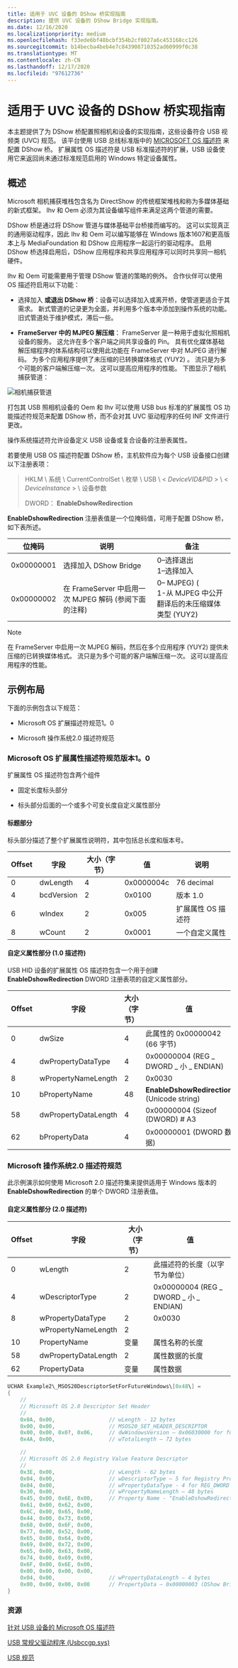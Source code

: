 ```yaml
---
title: 适用于 UVC 设备的 DShow 桥实现指南
description: 提供 UVC 设备的 DShow Bridge 实现指南。
ms.date: 12/16/2020
ms.localizationpriority: medium
ms.openlocfilehash: f33ede6bf48bcbf354b2cf0027a6c453168cc126
ms.sourcegitcommit: b14becba4beb4e7c843908710352ad60999f0c38
ms.translationtype: MT
ms.contentlocale: zh-CN
ms.lasthandoff: 12/17/2020
ms.locfileid: "97612736"
---
```

# <a name="dshow-bridge-implementation-guidance-for-uvc-devices"></a>适用于 UVC 设备的 DShow 桥实现指南

本主题提供了为 DShow 桥配置照相机和设备的实现指南，这些设备符合 USB 视频类 (UVC) 规范。 该平台使用 USB 总线标准版中的 [MICROSOFT OS 描述符](../usbcon/microsoft-defined-usb-descriptors.md) 来配置 DShow 桥。 扩展属性 OS 描述符是 USB 标准描述符的扩展，USB 设备使用它来返回尚未通过标准规范启用的 Windows 特定设备属性。

## <a name="overview"></a>概述

Microsoft 相机捕获堆栈包含名为 DirectShow 的传统框架堆栈和称为多媒体基础的新式框架。 Ihv 和 Oem 必须为其设备编写组件来满足这两个管道的需要。

DShow 桥是通过将 DShow 管道与媒体基础平台桥接而编写的。 这可以实现真正的通用驱动程序，因此 Ihv 和 Oem 可以编写能够在 Windows 版本1607和更高版本上与 MediaFoundation 和 DShow 应用程序一起运行的驱动程序。 启用 DShow 桥选择启用后，DShow 应用程序和共享应用程序可以同时共享同一相机硬件。

Ihv 和 Oem 可能需要用于管理 DShow 管道的策略的例外。 合作伙伴可以使用 OS 描述符启用以下功能：

- 选择加入 **或退出 DShow 桥**：设备可以选择加入或离开桥，使管道更适合于其需求。 新式管道的记录更为全面，并利用多个版本中添加到操作系统的功能。 旧式管道处于维护模式，滞后一些。

- **FrameServer 中的 MJPEG 解压缩**： FrameServer 是一种用于虚拟化照相机设备的服务。 这允许在多个客户端之间共享设备的 Pin。 具有优化媒体基础解压缩程序的体系结构可以使用此功能在 FrameServer 中对 MJPEG 进行解码。 为多个应用程序提供了未压缩的已转换媒体格式 (YUY2) 。 流只是为多个可能的客户端解压缩一次。 这可以提高应用程序的性能。 下图显示了相机捕获管道：

![相机捕获管道](images/camera-capture-pipeline.png)

打包其 USB 照相机设备的 Oem 和 Ihv 可以使用 USB bus 标准的扩展属性 OS 功能描述符规范来配置 DShow 桥，而不会对其 UVC 驱动程序的任何 INF 文件进行更改。

操作系统描述符允许设备定义 USB 设备或复合设备的注册表属性。

若要使用 USB OS 描述符配置 DShow 桥，主机软件应为每个 USB 设备接口创建以下注册表项：

> HKLM \\ 系统 \\ CurrentControlSet \\ 枚举 \\ USB \\ &lt; *DeviceVID&PID* &gt; \\ &lt; *DeviceInstance* &gt; \\ 设备参数
>
> DWORD： **EnableDshowRedirection**

**EnableDshowRedirection** 注册表值是一个位掩码值，可用于配置 DShow 桥，如下表所述。

| 位掩码 | 说明 | 备注 |
|---|---|---|
| 0x00000001 | 选择加入 DShow Bridge | 0–选择退出<br>1–选择加入  |
| 0x00000002 | 在 FrameServer 中启用一次 MJPEG 解码 (参阅下面的注释)  | 0– MJPEG)  (<br>1-从 MJPEG 中公开翻译后的未压缩媒体类型 (YUY2)  |

> [!NOTE]
> 在 FrameServer 中启用一次 MJPEG 解码，然后在多个应用程序 (YUY2) 提供未压缩的已转换媒体格式。 流只是为多个可能的客户端解压缩一次。 这可以提高应用程序的性能。

## <a name="example-layouts"></a>示例布局

下面的示例包含以下规范：

- Microsoft OS 扩展描述符规范1。0

- Microsoft 操作系统2.0 描述符规范

### <a name="microsoft-os-extended-property-descriptors-specification-version-10"></a>Microsoft OS 扩展属性描述符规范版本1。0

扩展属性 OS 描述符包含两个组件

- 固定长度标头部分

- 标头部分后面的一个或多个可变长度自定义属性部分

#### <a name="header-section"></a>标题部分

标头部分描述了整个扩展属性说明符，其中包括总长度和版本号。

| Offset | 字段      | 大小（字节） | 值      | 说明                     |
|--------|------------|--------------|------------|---------------------------------|
| 0      | dwLength   | 4            | 0x0000004c | 76 decimal                      |
| 4      | bcdVersion | 2            | 0x0100     | 版本 1.0                     |
| 6      | wIndex     | 2            | 0x005      | 扩展属性 OS 描述符 |
| 8      | wCount     | 2            | 0x0001     | 一个自定义属性             |

#### <a name="custom-property-section-10-descriptor"></a>自定义属性部分 (1.0 描述符) 

USB HID 设备的扩展属性 OS 描述符包含一个用于创建 **EnableDshowRedirection** DWORD 注册表项的自定义属性部分。

| Offset | 字段 | 大小（字节） | 值 |
|--------|----------------------|---------|-------------------------------------------|
| 0      | dwSize               | 4       | 此属性的 0x00000042 (66 字节)    |
| 4      | dwPropertyDataType   | 4       | 0x00000004 (REG \_ DWORD \_ 小 \_ ENDIAN)    |
| 8      | wPropertyNameLength  | 2       | 0x0030                                    |
| 10     | bPropertyName        | 48      | **EnableDshowRedirection** (Unicode string)  |
| 58     | dwPropertyDataLength | 4       | 0x00000004 (Sizeof (DWORD) # A3                |
| 62     | bPropertyData        | 4       | 0x00000001 (DWORD 数据)                    |

### <a name="microsoft-os-20-descriptors-specification"></a>Microsoft 操作系统2.0 描述符规范

此示例演示如何使用 Microsoft 2.0 描述符集来提供适用于 Windows 版本的 **EnableDshowRedirection** 的单个 DWORD 注册表值。

#### <a name="custom-property-section-20-descriptor"></a>自定义属性部分 (2.0 描述符) 

| Offset | 字段 | 大小（字节） | 值 |
|--------|----------------------|----------|-----------------------------------------|
| 0      | wLength              | 2        | 此描述符的长度（以字节为单位）      |
| 4      | wDescriptorType      | 2        | 0x00000004 (REG \_ DWORD \_ 小 \_ ENDIAN)  |
| 8      | wPropertyDataType    | 2        | 0x0030                                  |
|        | wPropertyNameLength  | 2        |                                         |
| 10     | PropertyName         | 变量 | 属性名称的长度             |
| 58     | dwPropertyDataLength | 2        | 属性数据的长度                 |
| 62     | PropertyData         | 变量 | 属性数据                           |

```cpp
UCHAR Example2\_MSOS20DescriptorSetForFutureWindows\[0x48\] =
{
    //
    // Microsoft OS 2.0 Descriptor Set Header
    //
    0x0A, 0x00,                 // wLength - 12 bytes
    0x00, 0x00,                 // MSOS20_SET_HEADER_DESCRIPTOR
    0x00, 0x00, 0x0?, 0x06,     // dwWindowsVersion – 0x06030000 for future Windows version
    0x4A, 0x00,                 // wTotalLength – 72 bytes

    //
    // Microsoft OS 2.0 Registry Value Feature Descriptor
    //
    0x3E, 0x00,                 // wLength - 62 bytes
    0x04, 0x00,                 // wDescriptorType – 5 for Registry Property
    0x04, 0x00,                 // wPropertyDataType - 4 for REG_DWORD
    0x30, 0x00,                 // wPropertyNameLength – 48 bytes
    0x45, 0x00, 0x6E, 0x00,     // Property Name - "EnableDshowRedirection"
    0x61, 0x00, 0x62, 0x00,
    0x6C, 0x00, 0x65, 0x00,
    0x44, 0x00, 0x73, 0x00,
    0x68, 0x00, 0x6F, 0x00,
    0x77, 0x00, 0x52, 0x00,
    0x65, 0x00, 0x64, 0x00,
    0x69, 0x00, 0x72, 0x00,
    0x65, 0x00, 0x63, 0x00,
    0x74, 0x00, 0x69, 0x00,
    0x6F, 0x00, 0x6E, 0x00,
    0x00, 0x00, 0x00, 0x00,
    0x04, 0x00,                 // wPropertyDataLength – 4 bytes
    0x00, 0x00, 0x00, 0x00      // PropertyData – 0x00000003 (DShow Bridge is enabled and MJPEG is decoded in FrameServer)
}
```

### <a name="resources"></a>资源

[针对 USB 设备的 Microsoft OS 描述符](../usbcon/microsoft-defined-usb-descriptors.md)

[USB 常规父驱动程序 (Usbccgp.sys)](../usbcon/usb-common-class-generic-parent-driver.md)

[USB 规范](https://www.usb.org/documents)
